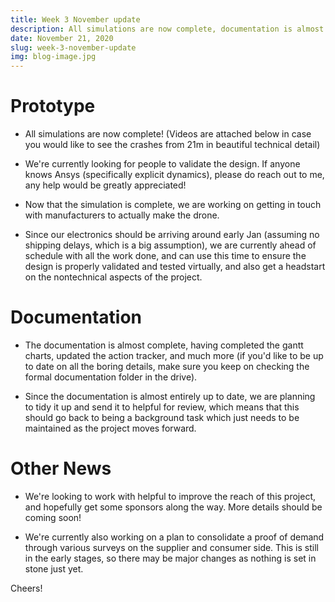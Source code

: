 ```yaml
---
title: Week 3 November update
description: All simulations are now complete, documentation is almost complete, looking for more help with the project.
date: November 21, 2020
slug: week-3-november-update
img: blog-image.jpg
---
```


# Prototype

- All simulations are now complete! (Videos are attached below in case you would like to see the crashes from 21m in beautiful technical detail)

- We're currently looking for people to validate the design. If anyone knows Ansys (specifically explicit dynamics), please do reach out to me, any help would be greatly appreciated!

- Now that the simulation is complete, we are working on getting in touch with manufacturers to actually make the drone.

- Since our electronics should be arriving around early Jan (assuming no shipping delays, which is a big assumption), we are currently ahead of schedule with all the work done, and can use this time to ensure the design is properly validated and tested virtually, and also get a headstart on the nontechnical aspects of the project.

# Documentation
- The documentation is almost complete, having completed the gantt charts, updated the action tracker, and much more (if you'd like to be up to date on all the boring details, make sure you keep on checking the formal documentation folder in the drive).

- Since the documentation is almost entirely up to date, we are planning to tidy it up and send it to helpful for review, which means that this should go back to being a background task which just needs to be maintained as the project moves forward.

# Other News

- We're looking to work with helpful to improve the reach of this project, and hopefully get some sponsors along the way. More details should be 
coming soon!

- We're currently also working on a plan to consolidate a proof of demand through various surveys on the supplier and consumer side. This is still in the early stages, so there may be major changes as nothing is set in stone just yet.

Cheers!
